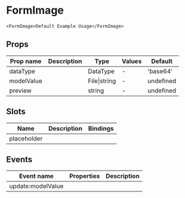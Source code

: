 # FormImage

```vue live
<FormImage>Default Example Usage</FormImage>
```

## Props

| Prop name  | Description | Type         | Values | Default   |
| ---------- | ----------- | ------------ | ------ | --------- |
| dataType   |             | DataType     | -      | 'base64'  |
| modelValue |             | File\|string | -      | undefined |
| preview    |             | string       | -      | undefined |

## Slots

| Name        | Description | Bindings |
| ----------- | ----------- | -------- |
| placeholder |             |          |

## Events

| Event name        | Properties | Description |
| ----------------- | ---------- | ----------- |
| update:modelValue |            |
